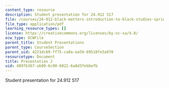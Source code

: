 ```yaml
---
content_type: resource
description: Student presentation for 24.912 S17
file: /courses/24-912-black-matters-introduction-to-black-studies-spring-2017/4897b367ab906c9060226a8d3febbefb_MIT24_912S17_presentation_2.pdf
file_type: application/pdf
learning_resource_types: []
license: https://creativecommons.org/licenses/by-nc-sa/4.0/
ocw_type: OCWFile
parent_title: Student Presentations
parent_type: CourseSection
parent_uid: 4221dc69-ff75-ca0a-ea59-69510fe3a970
resourcetype: Document
title: Presentation 2
uid: 4897b367-ab90-6c90-6022-6a8d3febbefb
---
```

Student presentation for 24.912 S17